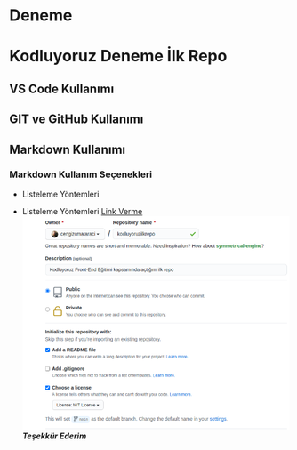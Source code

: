 # Deneme
# Kodluyoruz Deneme İlk Repo
## VS Code Kullanımı
## GIT ve GitHub Kullanımı
## Markdown Kullanımı
### Markdown Kullanım Seçenekleri
- Listeleme Yöntemleri
* Listeleme Yöntemleri
[Link Verme](www.patika.dev)
![Görsel Ekleme](https://raw.githubusercontent.com/Kodluyoruz/taskforce/main/git/odev1/figures/github.png)
***Teşekkür Ederim***